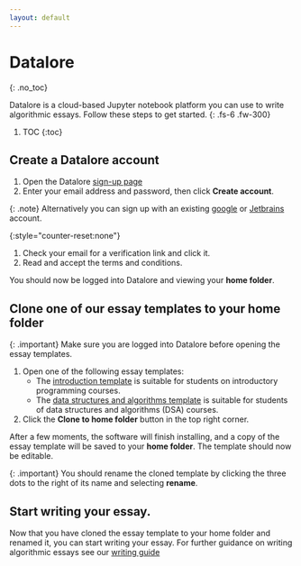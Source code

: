 ```yaml
---
layout: default
---
```


# Datalore
{: .no_toc}

Datalore is a cloud-based Jupyter notebook platform you can use to write
algorithmic essays. Follow these steps to get started.
{: .fs-6 .fw-300}

1. TOC
{:toc}

## Create a Datalore account

1. Open the Datalore [sign-up page](https://datalore.jetbrains.com/)
1. Enter your email address and password, then click **Create account**.

{: .note}
Alternatively you can sign up with an existing
[google](https://www.google.co.uk/) or [Jetbrains](https://www.jetbrains.com/)
account.

{:style="counter-reset:none"}
1. Check your email for a verification link and click it.
1. Read and accept the terms and conditions.

You should now be logged into Datalore and viewing your **home folder**.

## Clone one of our essay templates to your home folder

{: .important}
Make sure you are logged into Datalore before opening the essay templates.

1. Open one of the following essay templates:
    - The [introduction
      template](https://datalore.jetbrains.com/notebook/Sv8hNjU9nYLmluscmX8jcd/50M1bXCDgB0fbRnbVxd5WL)
      is suitable for students on introductory programming courses.
    - The [data structures and algorithms
      template](https://datalore.jetbrains.com/notebook/Sv8hNjU9nYLmluscmX8jcd/9wrdNpjV9pczZDTCpiDQoR)
      is suitable for students of data structures and algorithms (DSA) courses.
1. Click the **Clone to home folder** button in the top right corner.

After a few moments, the software will finish installing, and a copy of the
essay template will be saved to your **home folder**. The template should
now be editable.

{: .important}
You should rename the cloned template by clicking the three dots to the
right of its name and selecting **rename**.

## Start writing your essay.

Now that you have cloned the essay template to your home folder and renamed it,
you can start writing your essay. For further guidance on writing algorithmic
essays see our [writing guide](({{site.baseurl}}/writing))